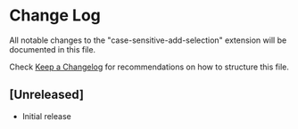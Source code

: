 # Change Log

All notable changes to the "case-sensitive-add-selection" extension will be documented in this file.

Check [Keep a Changelog](http://keepachangelog.com/) for recommendations on how to structure this file.

## [Unreleased]

- Initial release